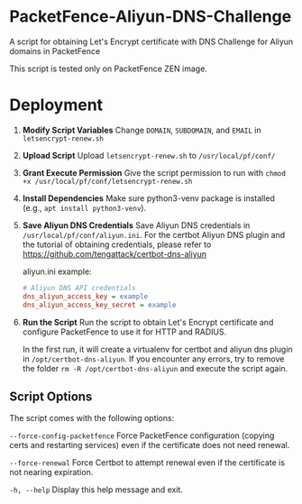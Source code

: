 # PacketFence-Aliyun-DNS-Challenge
A script for obtaining Let's Encrypt certificate with DNS Challenge for Aliyun domains in PacketFence

This script is tested only on PacketFence ZEN image.

# Deployment

1. **Modify Script Variables**
   Change `DOMAIN`, `SUBDOMAIN`, and `EMAIL` in `letsencrypt-renew.sh`

2. **Upload Script**
   Upload `letsencrypt-renew.sh` to `/usr/local/pf/conf/`

3. **Grant Execute Permission**
   Give the script permission to run with `chmod +x /usr/local/pf/conf/letsencrypt-renew.sh`

4. **Install Dependencies**
   Make sure python3-venv package is installed (e.g., `apt install python3-venv`).

5. **Save Aliyun DNS Credentials**
   Save Aliyun DNS credentials in `/usr/local/pf/conf/aliyun.ini`. 
   For the certbot Aliyun DNS plugin and the tutorial of obtaining credentials, please refer to https://github.com/tengattack/certbot-dns-aliyun

   aliyun.ini example:
   ```ini
   # Aliyun DNS API credentials
   dns_aliyun_access_key = example
   dns_aliyun_access_key_secret = example
   ```

6. **Run the Script**
   Run the script to obtain Let's Encrypt certificate and configure PacketFence to use it for HTTP and RADIUS.

   In the first run, it will create a virtualenv for certbot and aliyun dns plugin in `/opt/certbot-dns-aliyun`. 
   If you encounter any errors, try to remove the folder `rm -R /opt/certbot-dns-aliyun` and execute the script again.

## Script Options

The script comes with the following options:

  `--force-config-packetfence`  Force PacketFence configuration (copying certs and restarting services) even if the certificate does not need renewal.
  
  `--force-renewal`             Force Certbot to attempt renewal even if the certificate is not nearing expiration.
  
  `-h, --help`                  Display this help message and exit.

  
